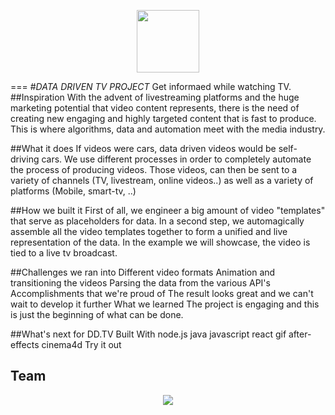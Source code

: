 <p align="center">
  <img width="100" src="https://mjz.io/7ddtv.jpg" />
</p>

===
#*DATA DRIVEN TV PROJECT*
Get informaed while watching TV.
##Inspiration
With the advent of livestreaming platforms and the huge marketing potential that video content represents, there is the need of creating new engaging and highly targeted content that is fast to produce. This is where algorithms, data and automation meet with the media industry.

##What it does
If videos were cars, data driven videos would be self-driving cars. We use different processes in order to completely automate the process of producing videos. Those videos, can then be sent to a variety of channels (TV, livestream, online videos..) as well as a variety of platforms (Mobile, smart-tv, ..)

##How we built it
First of all, we engineer a big amount of video "templates" that serve as placeholders for data. In a second step, we automagically assemble all the video templates together to form a unified and live representation of the data. In the example we will showcase, the video is tied to a live tv broadcast.

##Challenges we ran into
Different video formats
Animation and transitioning the videos
Parsing the data from the various API's
Accomplishments that we're proud of
The result looks great and we can't wait to develop it further
What we learned
The project is engaging and this is just the beginning of what can be done.

##What's next for DD.TV
Built With
node.js
java
javascript
react
gif
after-effects
cinema4d
Try it out

## Team
<p align="center">
  <img src="https://mjz.io/team.png" />
</p>
